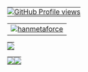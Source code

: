 <table>
  <tr>
    <td align="left" style="padding: 0;">
      <a href="https://saweria.co/hanmetaforce">
        <img align="center" style="padding: 0;" src="https://komarev.com/ghpvc/?username=theonlyhanss&color=84ADEF" alt="GitHub Profile views" />
      </a>
    </td>
  </tr>
</table>

<table>
  <tr>
    <td>
      <a href="https://saweria.co/hanmetaforce">
        <img src="https://readme-typing-svg.demolab.com?font=Fira+Code&size=17&pause=1000&color=F7F7F7&random=false&width=435&lines=A+Human+from+Erth,+and+just+call+me+as+Han." alt="hanmetaforce" />
      </a>
    </td>
  </tr>
</table>

<table>
  <tr>
    <td align="left" style="padding: 0;">
      <a href="https://saweria.co/hanmetaforce">
        <img align="center" style="padding: 0;" src="https://api.lanyard.rest/v1/users/917913229668274186" />
      </a>
    </td>
  </tr>
</table>

<table>
  <tr>
    <td align="left" style="padding: 0; width: 50%;">
      <a href="#">
        <img align="center" style="padding: 0;" src="https://grs.quantumly.dev/api/?username=theonlyhanss&show_icons=true&title_color=4F8CC9&text_color=9f9f9f&bg_color=00000000&hide_border=true&icon_color=84ADEF&hide_title=true&count_private=true" />
      </a>
    </td>
    <td align="center" style="padding: 0; width: 50%;">
      <a href="#">
        <img align="center" style="padding: 0;" src="https://grs.quantumly.dev/api/top-langs/?username=theonlyhanss&layout=compact&show_icons=true&title_color=4F8CC9&text_color=9f9f9f&bg_color=00000000&hide_border=true&icon_color=00000000&count_private=true" />
      </a>
    </td>
  </tr>
</table>
